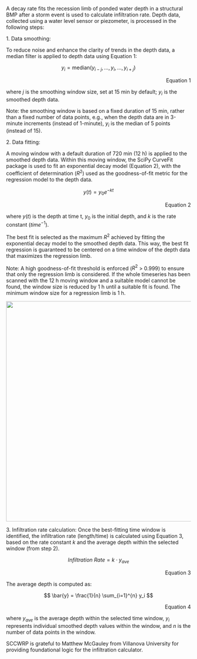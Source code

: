 A decay rate fits the recession limb of ponded water depth in a structural BMP after a storm event is used to calculate infiltration rate. Depth data, collected using a water level sensor or piezometer, is processed in the following steps:

1\. Data smoothing:

To reduce noise and enhance the clarity of trends in the depth data, a median filter is applied to depth data using Equation 1:

$$
y_i = \text{median}(y_{i-j}, \ldots, y_i, \ldots, y_{i+j})
$$

<div align="right"> 
Equation 1
</div>

where $j$ is the smoothing window size, set at 15 min by default; $y_i$ is the smoothed depth data. 

Note: the smoothing window is based on a fixed duration of 15 min, rather than a fixed number of data points, e.g., when the depth data are in 3-minute increments (instead of 1-minute), $y_i$ is the median of 5 points (instead of 15).

2\. Data fitting:

A moving window with a default duration of 720 min (12 h) is applied to the smoothed depth data. Within this moving window, the SciPy CurveFit package is used to fit an exponential decay model (Equation 2), with the coefficient of determination ($R^2$) used as the goodness-of-fit metric for the regression model to the depth data. 

$$
y(t) = y_0 e^{-kt}
$$

<div align="right"> 
Equation 2
</div>

where $y(t)$ is the depth at time t, $y_0$ is the initial depth, and $k$ is the rate constant ($time^{-1}$).

The best fit is selected as the maximum $R^2$ achieved by fitting the exponential decay model to the smoothed depth data. This way, the best fit regression is guaranteed to be centered on a time window of the depth data that maximizes the regression limb. 

Note: A high goodness-of-fit threshold is enforced ($R^2$ > 0.999) to ensure that only the regression limb is considered. If the whole timeseries has been scanned with the 12 h moving window and a suitable model cannot be found, the window size is reduced by 1 h until a suitable fit is found. The minimum window size for a regression limb is 1 h.


<p align="center">
  <img src="https://github.com/user-attachments/assets/86a6f365-ed3a-4f40-a553-d76a8a77e64b" width="600">

</p>

3\. Infiltration rate calculation: 
Once the best-fitting time window is identified, the infiltration rate (length/time) is calculated using Equation 3, based on the rate constant $k$ and the average depth within the selected window (from step 2).

$$Infiltration \ Rate = k \cdot y_{ave}$$  			

<div align="right"> 
Equation 3
</div>

The average depth is computed as:

$$
\bar{y} = \frac{1}{n} \sum_{i=1}^{n} y_i
$$	

<div align="right"> 
Equation 4
</div>

where $y_{ave}$ is the average depth within the selected time window, $y_i$ represents individual smoothed depth values within the window, and $n$ is the number of data points in the window.

SCCWRP is grateful to Matthew McGauley from Villanova University for providing
foundational logic for the infiltration calculator.
